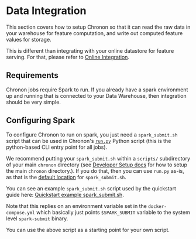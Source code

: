 # Data Integration

This section covers how to setup Chronon so that it can read the raw data in your warehouse for feature computation, and write out computed feature values for storage.

This is different than integrating with your online datastore for feature serving. For that, please refer to [Online Integration](./Online_Integration.md).

## Requirements

Chronon jobs require Spark to run. If you already have a spark environment up and running that is connected to your Data Warehouse, then integration should be very simple.

## Configuring Spark

To configure Chronon to run on spark, you just need a `spark_submit.sh` script that can be used in Chronon's [`run.py`](https://github.com/airbnb/chronon/blob/main/api/python/ai/chronon/repo/run.py) Python script (this is the python-based CLI entry point for all jobs).

We recommend putting your `spark_submit.sh` within a `scripts/` subdirectory of your main `chronon` directory (see [Developer Setup docs](./Developer_Setup.md) for how to setup the main `chronon` directory.). If you do that, then you can use `run.py` as-is, as that is the [default location](https://github.com/airbnb/chronon/blob/main/api/python/ai/chronon/repo/run.py#L483) for `spark_submit.sh`.

You can see an example `spark_submit.sh` script used by the quickstart guide here: [Quickstart example spark_submit.sh](https://github.com/airbnb/chronon/blob/main/api/python/test/sample/scripts/spark_submit.sh).

Note that this replies on an environment variable set in the `docker-compose.yml` which basically just points `$SPARK_SUBMIT` variable to the system level `spark-submit` binary.

You can use the above script as a starting point for your own script.
